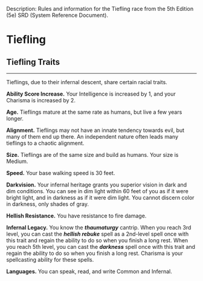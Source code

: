Description: Rules and information for the Tiefling race from the 5th Edition (5e) SRD (System Reference Document).

# Tiefling 
## Tiefling Traits 
- - -
Tieflings, due to their infernal descent, share certain racial traits. 

**Ability Score Increase.** Your Intelligence is increased by 1, and your Charisma is increased by 2. 

**Age.** Tieflings mature at the same rate as humans, but live a few years longer. 

**Alignment.** Tieflings may not have an innate tendency towards evil, but many of them end up there. An independent nature often leads many tieflings to a chaotic alignment. 

**Size.** Tieflings are of the same size and build as humans. Your size is Medium. 

**Speed.** Your base walking speed is 30 feet. 

**Darkvision.** Your infernal heritage grants you superior vision in dark and dim conditions. You can see in dim light within 60 feet of you as if it were bright light, and in darkness as if it were dim light. You cannot discern color in darkness, only shades of gray. 

**Hellish Resistance.** You have resistance to fire damage. 

**Infernal Legacy.** You know the **_thaumaturgy_** cantrip. When you reach 3rd level, you can cast the **_hellish rebuke_** spell as a 2nd-level spell once with this trait and regain the ability to do so when you finish a long rest. When you reach 5th level, you can cast the **_darkness_** spell once with this trait and regain the ability to do so when you finish a long rest. Charisma is your spellcasting ability for these spells. 

**Languages.** You can speak, read, and write Common and Infernal.